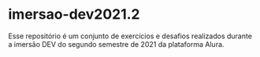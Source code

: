# imersao-dev2021.2
 
Esse repositório é um conjunto de exercícios e desafios realizados durante a imersão DEV do segundo semestre de 2021 da plataforma Alura.
